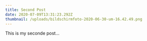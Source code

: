 ```yaml
---
title: Second Post
date: 2020-07-09T13:31:23.292Z
thumbnail: /uploads/bildschirmfoto-2020-06-30-um-16.42.49.png
---
```

This is my seconde post...